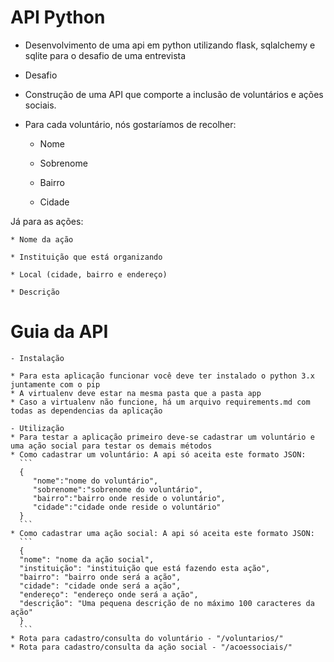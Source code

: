 # API Python

* Desenvolvimento de uma api em python utilizando flask, sqlalchemy e sqlite para o desafio de uma entrevista

* Desafio

- Construção de uma API que comporte a inclusão de voluntários e ações sociais.

- Para cada voluntário, nós gostaríamos de recolher:


    * Nome

    * Sobrenome

    * Bairro

    * Cidade


Já para as ações:


    * Nome da ação

    * Instituição que está organizando

    * Local (cidade, bairro e endereço)

    * Descrição


# Guia da API
    - Instalação

    * Para esta aplicação funcionar você deve ter instalado o python 3.x juntamente com o pip
    * A virtualenv deve estar na mesma pasta que a pasta app
    * Caso a virtualenv não funcione, há um arquivo requirements.md com todas as dependencias da aplicação

    - Utilização
    * Para testar a aplicação primeiro deve-se cadastrar um voluntário e uma ação social para testar os demais métodos
    * Como cadastrar um voluntário: A api só aceita este formato JSON:
      ```
      {
         "nome":"nome do voluntário",
         "sobrenome":"sobrenome do voluntário",
         "bairro":"bairro onde reside o voluntário",
         "cidade":"cidade onde reside o voluntário"
      }
      ```
    * Como cadastrar uma ação social: A api só aceita este formato JSON:
      ```
      {
      "nome": "nome da ação social",
      "instituição": "instituição que está fazendo esta ação",
      "bairro": "bairro onde será a ação",
      "cidade": "cidade onde será a ação",
      "endereço": "endereço onde será a ação",
      "descrição": "Uma pequena descrição de no máximo 100 caracteres da ação"
      }
      ```
    * Rota para cadastro/consulta do voluntário - "/voluntarios/"
    * Rota para cadastro/consulta da ação social - "/acoessociais/"
    
